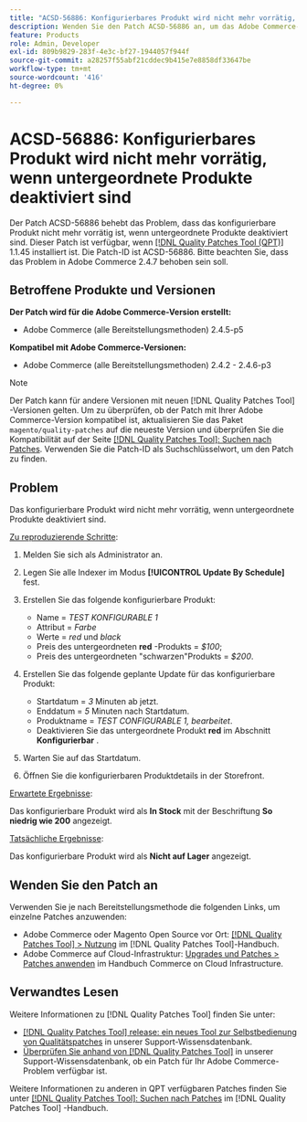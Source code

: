 ```yaml
---
title: "ACSD-56886: Konfigurierbares Produkt wird nicht mehr vorrätig, wenn untergeordnete Produkte deaktiviert sind"
description: Wenden Sie den Patch ACSD-56886 an, um das Adobe Commerce-Problem zu beheben, bei dem das konfigurierbare Produkt nicht mehr vorrätig ist, wenn Produkte deaktiviert sind.
feature: Products
role: Admin, Developer
exl-id: 809b9829-283f-4e3c-bf27-1944057f944f
source-git-commit: a28257f55abf21cddec9b415e7e8858df33647be
workflow-type: tm+mt
source-wordcount: '416'
ht-degree: 0%

---
```


# ACSD-56886: Konfigurierbares Produkt wird nicht mehr vorrätig, wenn untergeordnete Produkte deaktiviert sind

Der Patch ACSD-56886 behebt das Problem, dass das konfigurierbare Produkt nicht mehr vorrätig ist, wenn untergeordnete Produkte deaktiviert sind. Dieser Patch ist verfügbar, wenn [[!DNL Quality Patches Tool (QPT)]](/help/announcements/adobe-commerce-announcements/magento-quality-patches-released-new-tool-to-self-serve-quality-patches.md) 1.1.45 installiert ist. Die Patch-ID ist ACSD-56886. Bitte beachten Sie, dass das Problem in Adobe Commerce 2.4.7 behoben sein soll.

## Betroffene Produkte und Versionen

**Der Patch wird für die Adobe Commerce-Version erstellt:**

* Adobe Commerce (alle Bereitstellungsmethoden) 2.4.5-p5

**Kompatibel mit Adobe Commerce-Versionen:**

* Adobe Commerce (alle Bereitstellungsmethoden) 2.4.2 - 2.4.6-p3

>[!NOTE]
>
>Der Patch kann für andere Versionen mit neuen [!DNL Quality Patches Tool] -Versionen gelten. Um zu überprüfen, ob der Patch mit Ihrer Adobe Commerce-Version kompatibel ist, aktualisieren Sie das Paket `magento/quality-patches` auf die neueste Version und überprüfen Sie die Kompatibilität auf der Seite [[!DNL Quality Patches Tool]: Suchen nach Patches](https://experienceleague.adobe.com/tools/commerce-quality-patches/index.html). Verwenden Sie die Patch-ID als Suchschlüsselwort, um den Patch zu finden.

## Problem

Das konfigurierbare Produkt wird nicht mehr vorrätig, wenn untergeordnete Produkte deaktiviert sind.

<u>Zu reproduzierende Schritte</u>:

1. Melden Sie sich als Administrator an.
1. Legen Sie alle Indexer im Modus **[!UICONTROL Update By Schedule]** fest.
1. Erstellen Sie das folgende konfigurierbare Produkt:

   * Name = *TEST KONFIGURABLE 1*
   * Attribut = *Farbe*
   * Werte = *red* und *black*
   * Preis des untergeordneten **red** -Produkts = *$100*;
   * Preis des untergeordneten &quot;schwarzen&quot;Produkts = *$200*.

1. Erstellen Sie das folgende geplante Update für das konfigurierbare Produkt:

   * Startdatum = *3* Minuten ab jetzt.
   * Enddatum = *5* Minuten nach Startdatum.
   * Produktname = *TEST CONFIGURABLE 1, bearbeitet*.
   * Deaktivieren Sie das untergeordnete Produkt **red** im Abschnitt **Konfigurierbar** .

1. Warten Sie auf das Startdatum.
1. Öffnen Sie die konfigurierbaren Produktdetails in der Storefront.

<u>Erwartete Ergebnisse</u>:

Das konfigurierbare Produkt wird als **In Stock** mit der Beschriftung **So niedrig wie 200** angezeigt.

<u>Tatsächliche Ergebnisse</u>:

Das konfigurierbare Produkt wird als **Nicht auf Lager** angezeigt.

## Wenden Sie den Patch an

Verwenden Sie je nach Bereitstellungsmethode die folgenden Links, um einzelne Patches anzuwenden:

* Adobe Commerce oder Magento Open Source vor Ort: [[!DNL Quality Patches Tool] > Nutzung](https://experienceleague.adobe.com/docs/commerce-operations/tools/quality-patches-tool/usage.html) im [!DNL Quality Patches Tool]-Handbuch.
* Adobe Commerce auf Cloud-Infrastruktur: [Upgrades und Patches > Patches anwenden](https://experienceleague.adobe.com/docs/commerce-cloud-service/user-guide/develop/upgrade/apply-patches.html) im Handbuch Commerce on Cloud Infrastructure.

## Verwandtes Lesen

Weitere Informationen zu [!DNL Quality Patches Tool] finden Sie unter:

* [[!DNL Quality Patches Tool] release: ein neues Tool zur Selbstbedienung von Qualitätspatches](/help/announcements/adobe-commerce-announcements/magento-quality-patches-released-new-tool-to-self-serve-quality-patches.md) in unserer Support-Wissensdatenbank.
* [Überprüfen Sie anhand von  [!DNL Quality Patches Tool]](/help/support-tools/patches-available-in-qpt-tool/check-patch-for-magento-issue-with-magento-quality-patches.md) in unserer Support-Wissensdatenbank, ob ein Patch für Ihr Adobe Commerce-Problem verfügbar ist.

Weitere Informationen zu anderen in QPT verfügbaren Patches finden Sie unter [[!DNL Quality Patches Tool]: Suchen nach Patches](https://experienceleague.adobe.com/tools/commerce-quality-patches/index.html) im [!DNL Quality Patches Tool] -Handbuch.

